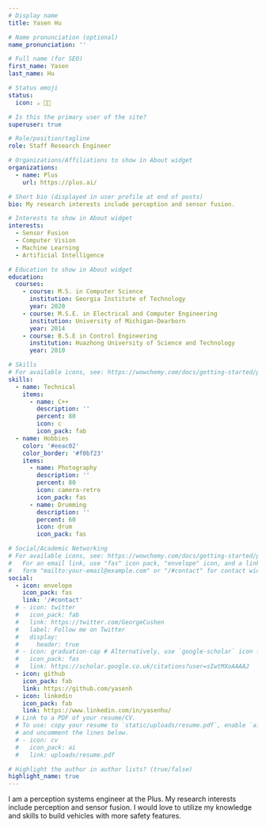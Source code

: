 ```yaml
---
# Display name
title: Yasen Hu

# Name pronunciation (optional)
name_pronunciation: ''

# Full name (for SEO)
first_name: Yasen
last_name: Hu

# Status emoji
status:
  icon: ☕️ 🧑‍💻️

# Is this the primary user of the site?
superuser: true

# Role/position/tagline
role: Staff Research Engineer

# Organizations/Affiliations to show in About widget
organizations:
  - name: Plus
    url: https://plus.ai/

# Short bio (displayed in user profile at end of posts)
bio: My research interests include perception and sensor fusion.

# Interests to show in About widget
interests:
  - Sensor Fusion
  - Computer Vision
  - Machine Learning
  - Artificial Intelligence

# Education to show in About widget
education:
  courses:
    - course: M.S. in Computer Science
      institution: Georgia Institute of Technology
      year: 2020
    - course: M.S.E. in Electrical and Computer Engineering
      institution: University of Michigan-Dearborn
      year: 2014
    - course: B.S.E in Control Engineering
      institution: Huazhong University of Science and Technology
      year: 2010

# Skills
# For available icons, see: https://wowchemy.com/docs/getting-started/page-builder/#icons
skills:
  - name: Technical
    items:
      - name: C++
        description: ''
        percent: 80
        icon: c
        icon_pack: fab
  - name: Hobbies
    color: '#eeac02'
    color_border: '#f0bf23'
    items:
      - name: Photography
        description: ''
        percent: 80
        icon: camera-retro
        icon_pack: fas
      - name: Drumming
        description: ''
        percent: 60
        icon: drum
        icon_pack: fas

# Social/Academic Networking
# For available icons, see: https://wowchemy.com/docs/getting-started/page-builder/#icons
#   For an email link, use "fas" icon pack, "envelope" icon, and a link in the
#   form "mailto:your-email@example.com" or "/#contact" for contact widget.
social:
  - icon: envelope
    icon_pack: fas
    link: '/#contact'
  # - icon: twitter
  #   icon_pack: fab
  #   link: https://twitter.com/GeorgeCushen
  #   label: Follow me on Twitter
  #   display:
  #     header: true
  # - icon: graduation-cap # Alternatively, use `google-scholar` icon from `ai` icon pack
  #   icon_pack: fas
  #   link: https://scholar.google.co.uk/citations?user=sIwtMXoAAAAJ
  - icon: github
    icon_pack: fab
    link: https://github.com/yasenh
  - icon: linkedin
    icon_pack: fab
    link: https://www.linkedin.com/in/yasenhu/
  # Link to a PDF of your resume/CV.
  # To use: copy your resume to `static/uploads/resume.pdf`, enable `ai` icons in `params.yaml`,
  # and uncomment the lines below.
  # - icon: cv
  #   icon_pack: ai
  #   link: uploads/resume.pdf

# Highlight the author in author lists? (true/false)
highlight_name: true
---
```


I am a perception systems engineer at the Plus. My research interests include perception and sensor fusion. I would love to utilize my knowledge and skills to build vehicles with more safety features.